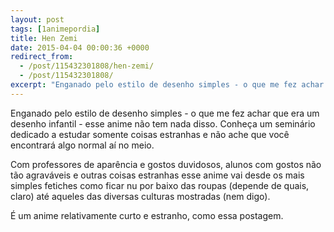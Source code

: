 ```yaml
---
layout: post
tags: [1animepordia]
title: Hen Zemi
date: 2015-04-04 00:00:36 +0000
redirect_from:
  - /post/115432301808/hen-zemi/
  - /post/115432301808/
excerpt: "Enganado pelo estilo de desenho simples - o que me fez achar que era um desenho infantil - esse anime não tem nada disso. Conheça um seminário dedicado a estudar somente coisas estranhas e não ache que você encontrará algo normal aí no meio."
---
```


Enganado pelo estilo de desenho simples - o que me fez achar que era um
desenho infantil - esse anime não tem nada disso. Conheça um seminário
dedicado a estudar somente coisas estranhas e não ache que você
encontrará algo normal aí no meio.

Com professores de aparência e gostos duvidosos, alunos com gostos não
tão agraváveis e outras coisas estranhas esse anime vai desde os mais
simples fetiches como ficar nu por baixo das roupas (depende de quais,
claro) até aqueles das diversas culturas mostradas (nem digo).

É um anime relativamente curto e estranho, como essa postagem.


